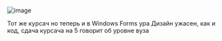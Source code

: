 
![image](https://user-images.githubusercontent.com/114272076/216824633-92fe1492-8ab5-4755-b8b5-58af478e4129.png)

Тот же курсач но теперь и в Windows Forms ура
Дизайн ужасен, как и код, сдача курсача на 5 говорит об уровне вуза

